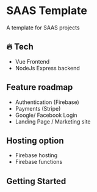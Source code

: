 # SAAS Template

A template for SAAS projects

## 🔥 Tech

- Vue Frontend
- NodeJs Express backend

## Feature roadmap

- Authentication (Firebase)
- Payments (Stripe)
- Google/ Facebook Login
- Landing Page / Marketing site

## Hosting option

- Firebase hosting
- Firebase functions

## Getting Started